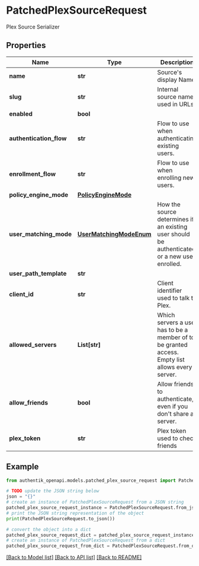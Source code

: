 # PatchedPlexSourceRequest

Plex Source Serializer

## Properties

Name | Type | Description | Notes
------------ | ------------- | ------------- | -------------
**name** | **str** | Source&#39;s display Name. | [optional] 
**slug** | **str** | Internal source name, used in URLs. | [optional] 
**enabled** | **bool** |  | [optional] 
**authentication_flow** | **str** | Flow to use when authenticating existing users. | [optional] 
**enrollment_flow** | **str** | Flow to use when enrolling new users. | [optional] 
**policy_engine_mode** | [**PolicyEngineMode**](PolicyEngineMode.md) |  | [optional] 
**user_matching_mode** | [**UserMatchingModeEnum**](UserMatchingModeEnum.md) | How the source determines if an existing user should be authenticated or a new user enrolled. | [optional] 
**user_path_template** | **str** |  | [optional] 
**client_id** | **str** | Client identifier used to talk to Plex. | [optional] 
**allowed_servers** | **List[str]** | Which servers a user has to be a member of to be granted access. Empty list allows every server. | [optional] 
**allow_friends** | **bool** | Allow friends to authenticate, even if you don&#39;t share a server. | [optional] 
**plex_token** | **str** | Plex token used to check friends | [optional] 

## Example

```python
from authentik_openapi.models.patched_plex_source_request import PatchedPlexSourceRequest

# TODO update the JSON string below
json = "{}"
# create an instance of PatchedPlexSourceRequest from a JSON string
patched_plex_source_request_instance = PatchedPlexSourceRequest.from_json(json)
# print the JSON string representation of the object
print(PatchedPlexSourceRequest.to_json())

# convert the object into a dict
patched_plex_source_request_dict = patched_plex_source_request_instance.to_dict()
# create an instance of PatchedPlexSourceRequest from a dict
patched_plex_source_request_from_dict = PatchedPlexSourceRequest.from_dict(patched_plex_source_request_dict)
```
[[Back to Model list]](../README.md#documentation-for-models) [[Back to API list]](../README.md#documentation-for-api-endpoints) [[Back to README]](../README.md)


